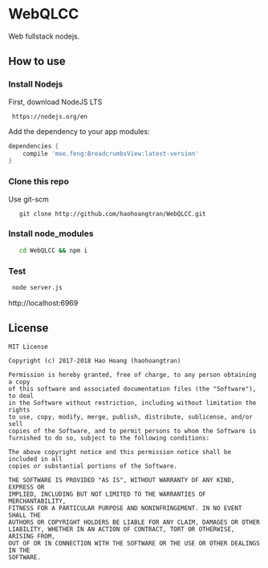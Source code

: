 # WebQLCC


Web fullstack nodejs.


## How to use

### Install Nodejs

First, download NodeJS LTS

``` NodeJS
 https://nodejs.org/en 
```

Add the dependency to your app modules:

```gradle
dependencies {
    compile 'moe.feng:BreadcrumbsView:latest-version'
}
```

### Clone this repo

Use git-scm

```git 
   git clone http://github.com/haohoangtran/WebQLCC.git 
```

### Install node_modules

```cmd
   cd WebQLCC && npm i 
```

### Test 



```cmd
 node server.js
```
http://localhost:6969

## License

```
MIT License

Copyright (c) 2017-2018 Hao Hoang (haohoangtran)

Permission is hereby granted, free of charge, to any person obtaining a copy
of this software and associated documentation files (the "Software"), to deal
in the Software without restriction, including without limitation the rights
to use, copy, modify, merge, publish, distribute, sublicense, and/or sell
copies of the Software, and to permit persons to whom the Software is
furnished to do so, subject to the following conditions:

The above copyright notice and this permission notice shall be included in all
copies or substantial portions of the Software.

THE SOFTWARE IS PROVIDED "AS IS", WITHOUT WARRANTY OF ANY KIND, EXPRESS OR
IMPLIED, INCLUDING BUT NOT LIMITED TO THE WARRANTIES OF MERCHANTABILITY,
FITNESS FOR A PARTICULAR PURPOSE AND NONINFRINGEMENT. IN NO EVENT SHALL THE
AUTHORS OR COPYRIGHT HOLDERS BE LIABLE FOR ANY CLAIM, DAMAGES OR OTHER
LIABILITY, WHETHER IN AN ACTION OF CONTRACT, TORT OR OTHERWISE, ARISING FROM,
OUT OF OR IN CONNECTION WITH THE SOFTWARE OR THE USE OR OTHER DEALINGS IN THE
SOFTWARE.
```
